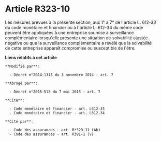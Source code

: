 # Article R323-10

Les mesures prévues à la présente section, aux 1° à 7° de l'article L. 612-33 du code monétaire et financier ou à l'article
L. 612-34 du même code peuvent être appliquées à une entreprise soumise à surveillance complémentaire lorsqu'elle présente
une situation de solvabilité ajustée négative ou que la surveillance complémentaire a révélé que la solvabilité de cette
entreprise apparaît compromise ou susceptible de l'être.

**Liens relatifs à cet article**

	**Modifié par**:

	  - Décret n°2014-1315 du 3 novembre 2014 - art. 7

	**Abrogé par**:

	  - Décret n°2015-513 du 7 mai 2015 - art. 7

	**Cite**:

	  - Code monétaire et financier - art. L612-33
	  - Code monétaire et financier - art. L612-34

	**Cité par**:

	  - Code des assurances - art. R*323-11 (Ab)
	  - Code des assurances - art. R391-1 (V)
